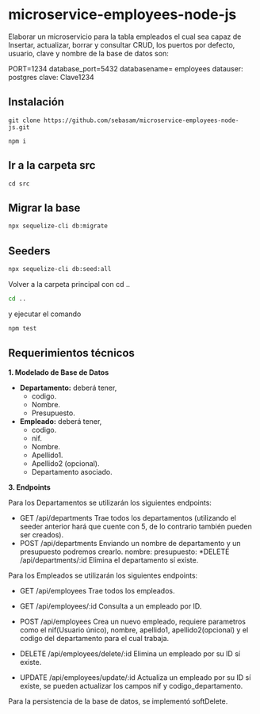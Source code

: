 # microservice-employees-node-js

Elaborar un microservicio para la tabla empleados el cual sea capaz de Insertar, actualizar, borrar y consultar CRUD, los puertos por defecto, usuario, clave y nombre de la base de datos son:

PORT=1234
database_port=5432
databasename= employees
datauser: postgres
clave: Clave1234

## Instalación

```
git clone https://github.com/sebasam/microservice-employees-node-js.git

npm i
```

## Ir a la carpeta src

```
cd src
```

## Migrar la base

``` bash
npx sequelize-cli db:migrate
```

## Seeders

``` bash
npx sequelize-cli db:seed:all
```

Volver a la carpeta principal con cd .. 
``` bash
cd ..
```

y ejecutar el comando

``` bash
npm test
```

## Requerimientos técnicos

**1. Modelado de Base de Datos**
* **Departamento:** deberá tener,
    * codigo.
    * Nombre.
    * Presupuesto.
* **Empleado:** deberá tener,
    * codigo.
    * nif.
    * Nombre.
    * Apellido1.
    * Apellido2 (opcional).
    * Departamento asociado.
    
 **3. Endpoints**

Para los Departamentos se utilizarán los siguientes endpoints:
* GET /api/departments Trae todos los departamentos (utilizando el seeder anterior hará que cuente con 5, de lo contrario también pueden ser creados).
* POST /api/departments Enviando un nombre de departamento y un presupuesto podremos crearlo.
        nombre:
        presupuesto:
*DELETE /api/departments/:id Elimina el departamento sí existe.

Para los Empleados se utilizarán los siguientes endpoints:
* GET /api/employees Trae todos los empleados.
* GET /api/employees/:id Consulta a un empleado por ID.
* POST /api/employees Crea un nuevo empleado, requiere parametros como el nif(Usuario único), nombre, apellido1, apellido2(opcional) y el codigo del departamento para el cual trabaja.

* DELETE /api/employees/delete/:id Elimina un empleado por su ID sí existe.
* UPDATE /api/employees/update/:id Actualiza un empleado por su ID sí existe, se pueden actualizar los campos nif y codigo_departamento.

Para la persistencia de la base de datos, se implementó softDelete.
